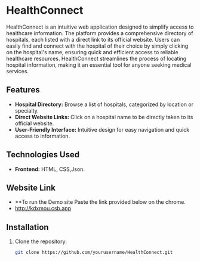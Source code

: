 # HealthConnect

HealthConnect is an intuitive web application designed to simplify access to healthcare information. 
The platform provides a comprehensive directory of hospitals, each listed with a direct link to its official website.
Users can easily find and connect with the hospital of their choice by simply clicking on the hospital's name, ensuring quick and efficient access to reliable healthcare resources. 
HealthConnect streamlines the process of locating hospital information, making it an essential tool for anyone seeking medical services.

## Features

- **Hospital Directory:** Browse a list of hospitals, categorized by location or specialty.
- **Direct Website Links:** Click on a hospital name to be directly taken to its official website.
- **User-Friendly Interface:** Intuitive design for easy navigation and quick access to information.


## Technologies Used

- **Frontend:** HTML, CSS,Json.

## Website Link
- **To run the Demo site Paste the link provided below on the chrome.
- http://kdxmou.csb.app 

## Installation

1. Clone the repository:
   ```bash
   git clone https://github.com/yourusername/HealthConnect.git
